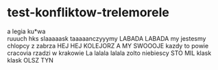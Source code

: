 # test-konfliktow-trelemorele
a legia ku*wa  
ruuuch hks
slaaaaask
taaaaanczyyymy LABADA LABADA
my jestesmy chlopcy z zabrza
HEJ HEJ KOLEJORZ
A MY SWOOOJE
kazdy to powie cracovia rzadzi w krakowie 
La lalala lalala zolto niebiescy
STO MIL klask klask OLSZ TYN